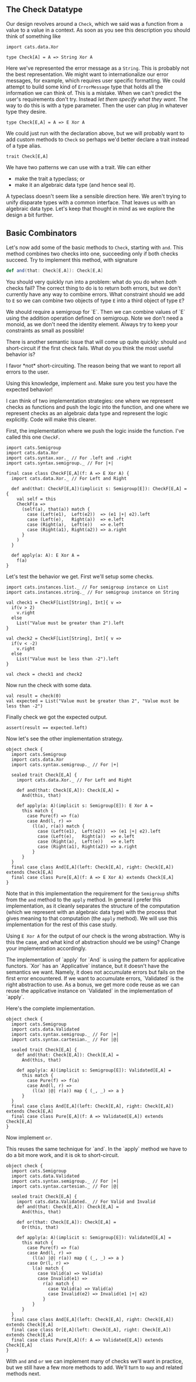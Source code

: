 ## The Check Datatype

Our design revolves around a `Check`, which we said was a function from a value to a value in a context. As soon as you see this description you should think of something like

```tut:book
import cats.data.Xor

type Check[A] = A => String Xor A
```

Here we've represented the error message as a `String`. This is probably not the best representation. We might want to internationalize our error messages, for example, which requires user specific formatting. We could attempt to build some kind of `ErrorMessage` type that holds all the information we can think of. This is a mistake. When we can't predict the user's requirements don't try. Instead *let them specify what they want*. The way to do this is with a type parameter. Then the user can plug in whatever type they desire.

```tut:book
type Check[E,A] = A => E Xor A
```

We could just run with the declaration above, but we will probably want to add custom methods to `Check` so perhaps we'd better declare a trait instead of a type alias.

```tut:book
trait Check[E,A]
```

We have two patterns we can use with a trait. We can either

- make the trait a typeclass; or
- make it an algebraic data type (and hence seal it).

A typeclass doesn't seem like a sensible direction here. We aren't trying to unify disparate types with a common interface. That leaves us with an algebraic data type. Let's keep that thought in mind as we explore the design a bit further.

## Basic Combinators

Let's now add some of the basic methods to `Check`, starting with `and`. This method combines two checks into one, succeeding only if both checks succeed. Try to implement this method, with signature

```scala
def and(that: Check[E,A]): Check[E,A]
```

You should very quickly run into a problem: what do you do when *both* checks fail? The correct thing to do is to return both errors, but we don't currently have any way to combine errors. What constraint should we add to `E` so we can combine two objects of type `E` into a third object of type `E`?

<div class="solution">
We should require a semigroup for `E`. Then we can combine values of `E` using the addition operation defined on semigroup. Note we don't need a monoid, as we don't need the identity element. Always try to keep your constraints as small as possible!
</div>

There is another semantic issue that will come up quite quickly: should `and` short-circuit if the first check fails. What do you think the most useful behavior is?

<div class="solution">
I favor *not* short-circuiting. The reason being that we want to report all errors to the user. 
</div>

Using this knowledge, implement `and`. Make sure you test you have the expected behavior!

<div class="solution">
I can think of two implementation strategies: one where we represent checks as functions and push the logic into the function, and one where we represent checks as an algebraic data type and represent the logic explicitly. Code will make this clearer.

First, the implementation where we push the logic inside the function. I've called this one `CheckF`.

```tut:book
import cats.Semigroup
import cats.data.Xor
import cats.syntax.xor._ // For .left and .right
import cats.syntax.semigroup._ // For |+|

final case class CheckF[E,A](f: A => E Xor A) {
  import cats.data.Xor._ // For Left and Right

  def and(that: CheckF[E,A])(implicit s: Semigroup[E]): CheckF[E,A] = {
    val self = this
    CheckF(a =>
      (self(a), that(a)) match {
        case (Left(e1),  Left(e2))  => (e1 |+| e2).left
        case (Left(e),   Right(a))  => e.left
        case (Right(a),  Left(e))   => e.left
        case (Right(a1), Right(a2)) => a.right
      }
    )
  }

  def apply(a: A): E Xor A =
    f(a)
}
```

Let's test the behavior we get. First we'll setup some checks.

```tut:book
import cats.instances.list._ // For semigroup instance on List
import cats.instances.string._ // For semigroup instance on String

val check1 = CheckF[List[String], Int]{ v =>
  if(v > 2)
    v.right
  else
    List("Value must be greater than 2").left
}

val check2 = CheckF[List[String], Int]{ v =>
  if(v < -2)
    v.right
  else
    List("Value must be less than -2").left
}

val check = check1 and check2
```

Now run the check with some data.

```tut:book
val result = check(0)
val expected = List("Value must be greater than 2", "Value must be less than -2")
```

Finally check we got the expected output.

```tut:book
assert(result == expected.left)
```

Now let's see the other implementation strategy.

```tut:book
object check {
  import cats.Semigroup
  import cats.data.Xor
  import cats.syntax.semigroup._ // For |+|

  sealed trait Check[E,A] {
    import cats.data.Xor._ // For Left and Right
  
    def and(that: Check[E,A]): Check[E,A] =
      And(this, that)
  
    def apply(a: A)(implicit s: Semigroup[E]): E Xor A =
      this match {
        case Pure(f) => f(a)
        case And(l, r) =>
          (l(a), r(a)) match {
            case (Left(e1),  Left(e2))  => (e1 |+| e2).left
            case (Left(e),   Right(a))  => e.left
            case (Right(a),  Left(e))   => e.left
            case (Right(a1), Right(a2)) => a.right
          }
      }
  }
  final case class And[E,A](left: Check[E,A], right: Check[E,A]) extends Check[E,A]
  final case class Pure[E,A](f: A => E Xor A) extends Check[E,A]
}
```

Note that in this implementation the requirement for the `Semigroup` shifts from the `and` method to the `apply` method. In general I prefer this implementation, as it cleanly separates the structure of the computation (which we represent with an algebraic data type) with the process that gives meaning to that computation (the `apply` method). We will use this implementation for the rest of this case study.
</div>

Using `E Xor A` for the output of our check is the wrong abstraction. Why is this the case, and what kind of abstraction should we be using? Change your implementation accordingly.

<div class="solution">
The implementation of `apply` for `And` is using the pattern for applicative functors. `Xor` has an `Applicative` instance, but it doesn't have the semantics we want. Namely, it does not accumulate errors but fails on the first error encountered. If we want to accumulate errors, `Validated` is the right abstraction to use. As a bonus, we get more code reuse as we can reuse the applicative instance on `Validated` in the implementation of `apply`.

Here's the complete implementation.

```tut:book
object check {
  import cats.Semigroup
  import cats.data.Validated
  import cats.syntax.semigroup._ // For |+|
  import cats.syntax.cartesian._ // For |@|

  sealed trait Check[E,A] {
    def and(that: Check[E,A]): Check[E,A] =
      And(this, that)
  
    def apply(a: A)(implicit s: Semigroup[E]): Validated[E,A] =
      this match {
        case Pure(f) => f(a)
        case And(l, r) =>
          (l(a) |@| r(a)) map { (_, _) => a }
      }
  }
  final case class And[E,A](left: Check[E,A], right: Check[E,A]) extends Check[E,A]
  final case class Pure[E,A](f: A => Validated[E,A]) extends Check[E,A]
}
```
</div>

Now implement `or`.

<div class="solution">
This reuses the same technique for `and`. In the `apply` method we have to do a bit more work, and it is ok to short-circuit.

```tut:book
object check {
  import cats.Semigroup
  import cats.data.Validated
  import cats.syntax.semigroup._ // For |+|
  import cats.syntax.cartesian._ // For |@|

  sealed trait Check[E,A] {
    import cats.data.Validated._ // For Valid and Invalid
    def and(that: Check[E,A]): Check[E,A] =
      And(this, that)
  
    def or(that: Check[E,A]): Check[E,A] =
      Or(this, that)
  
    def apply(a: A)(implicit s: Semigroup[E]): Validated[E,A] =
      this match {
        case Pure(f) => f(a)
        case And(l, r) =>
          (l(a) |@| r(a)) map { (_, _) => a }
        case Or(l, r) =>
          l(a) match {
            case Valid(a) => Valid(a)
            case Invalid(e1) =>
              r(a) match {
                case Valid(a) => Valid(a)
                case Invalid(e2) => Invalid(e1 |+| e2)
              }
          }
      }
  }
  final case class And[E,A](left: Check[E,A], right: Check[E,A]) extends Check[E,A]
  final case class Or[E,A](left: Check[E,A], right: Check[E,A]) extends Check[E,A]
  final case class Pure[E,A](f: A => Validated[E,A]) extends Check[E,A]
}
```
</div>

With `and` and `or` we can implement many of checks we'll want in practice, but we still have a few more methods to add. We'll turn to `map` and related methods next.
